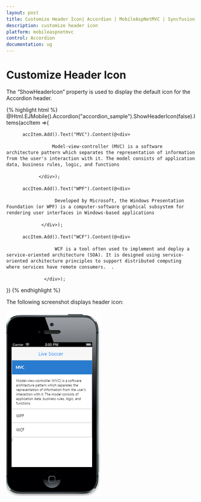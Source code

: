 ```yaml
---
layout: post
title: Customize Header Icon| Accordion | MobileAspNetMVC | Syncfusion
description: customize header icon
platform: mobileaspnetmvc
control: Accordion
documentation: ug
---
```


# Customize Header Icon

The “ShowHeaderIcon” property is used to display the default icon for the Accordion header. 




{% highlight html %}
@Html.EJMobile().Accordion("accordion_sample").ShowHeaderIcon(false).Items(accItem =>{

          accItem.Add().Text("MVC").Content(@<div>

                     Model-view-controller (MVC) is a software architecture pattern which separates the representation of information from the user's interaction with it. The model consists of application data, business rules, logic, and functions

                </div>);

          accItem.Add().Text("WPF").Content(@<div>

                      Developed by Microsoft, the Windows Presentation Foundation (or WPF) is a computer-software graphical subsystem for rendering user interfaces in Windows-based applications 

                 </div>);

          accItem.Add().Text("WCF").Content(@<div>

                      WCF is a tool often used to implement and deploy a service-oriented architecture (SOA). It is designed using service-oriented architecture principles to support distributed computing where services have remote consumers.  . 

                  </div>);

 })
{% endhighlight %}


The following screenshot displays header icon:



![](Customize-Header-Icon_images/Customize-Header-Icon_img1.png)
